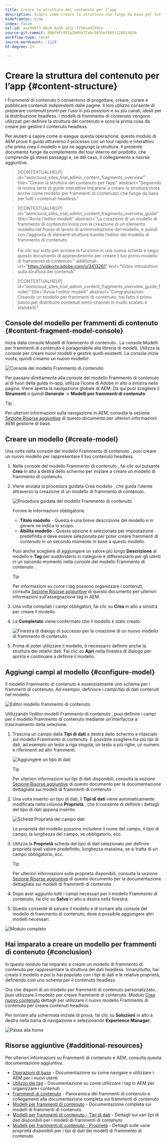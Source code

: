 ```yaml
---
title: Creare la struttura del contenuto per l’app
description: Scopri come creare la struttura che funge da base per tutti i contenuti headless utilizzando modelli di frammenti di contenuto AEM.
hidefromtoc: true
index: false
exl-id: ace9b9f3-8bc6-4a36-a51c-ff60cdd339ce
source-git-commit: 900f9fc951a2b95b77abc5835ef9651128824826
workflow-type: tm+mt
source-wordcount: '1129'
ht-degree: 1%

---
```


# Creare la struttura del contenuto per l’app {#content-structure}

I Frammenti di contenuto ti consentono di progettare, creare, curare e pubblicare contenuti indipendenti dalle pagine. Il loro utilizzo consente di preparare contenuti pronti per l’uso in più posizioni e su più canali, ideali per la distribuzione headless. I modelli di frammento di contenuto vengono utilizzati per definire la struttura del contenuto e sono la prima cosa da creare per gestire il contenuto headless.

Per aiutarti a capire come si esegue questa operazione, questo modulo di AEM prove ti guida attraverso il processo con un tour rapido e interattivo che prima crea il modello e poi ne aggiunge la struttura. Il presente documento funge da complemento del tour interno del prodotto, che comprende gli stessi passaggi e, se del caso, il collegamento a risorse aggiuntive.

>[!CONTEXTUALHELP]
>id="aemcloud_sites_trial_admin_content_fragments_overview"
>title="Creare la struttura del contenuto per l’app"
>abstract="Seguendo la nostra serie di guide interattive imparerai a creare la struttura (nota anche come modello per frammenti di contenuto) che funge da base per tutti i contenuti headless."

>[!CONTEXTUALHELP]
>id="aemcloud_sites_trial_admin_content_fragments_overview_guide"
>title="Avvia l&#39;editor modelli"
>abstract="La creazione di un modello di frammento di contenuto inizia con la creazione di un elemento modello nel flusso di lavoro di amministrazione del modello, e quindi con l’aggiunta di elementi struttura tramite l’editor del modello di frammento di contenuto.<br><br>Fai clic qui sotto per avviare la funzione in una nuova scheda e segui questo documento di apprendimento per creare il tuo primo modello di frammento di contenuto."
>additional-url="https://video.tv.adobe.com/v/3413261" text="Video introduttivo sulla struttura dei contenuti"

>[!CONTEXTUALHELP]
>id="aemcloud_sites_trial_admin_content_fragments_overview_guide_footer"
>title="Avvia l&#39;editor modelli"
>abstract="Congratulazioni. Creando un modello per frammenti di contenuto, hai fatto il primo passo per distribuire contenuti omni-channel in modo scalato e standard."

## Console del modello per frammenti di contenuto {#content-fragment-model-console}

Inizia dalla console Modelli di frammento di contenuto . La console Modelli per frammenti di contenuto è paragonabile alla libreria di modelli. Utilizza la console per creare nuovi modelli e gestire quelli esistenti. La console inizia vuota, quindi creiamo un nuovo modello!

![Console del modello Frammento di contenuto](assets/content-structure/content-fragment-model-console.png)

Per passare direttamente alla console del modello Frammento di contenuto al di fuori della guida in-app, utilizza l’icona di Adobe in alto a sinistra nella pagina. Viene aperta la navigazione globale di AEM. Da qui puoi scegliere il **Strumenti** e quindi **Generale** -> **Modelli per frammenti di contenuto**.

>[!TIP]
>
>Per ulteriori informazioni sulla navigazione in AEM, consulta la sezione [Sezione Risorse aggiuntive](#additional-resources) di questo documento per ulteriori informazioni AEM gestione di base.

## Creare un modello {#create-model}

Una volta nella console del modello Frammento di contenuto , puoi creare un nuovo modello per rappresentare il tuo contenuto headless.

1. Nella console del modello Frammento di contenuto , fai clic sul pulsante **Crea** in alto a destra dello schermo per iniziare a creare un modello di frammento di contenuto.

1. Viene avviata la procedura guidata Crea modello , che guida l’utente attraverso la creazione di un modello di frammento di contenuto.

   ![Procedura guidata del modello Frammento di contenuto](assets/content-structure/model-wizard.png)

   Fornire le informazioni obbligatorie.

   * **Titolo modello** - Questa è una breve descrizione del modello e in genere ne indica lo scopo.
   * **Abilita modello** - Questa opzione è selezionata per impostazione predefinita e deve essere selezionata per poter creare frammenti di contenuto in un secondo momento in base a questo modello.

   Puoi anche scegliere di aggiungere un valore più lungo **Descrizione** al modello e **Tag** per suddividerlo in categorie e differenziarlo per gli utenti in un secondo momento nella console del modello Frammento di contenuto .

   >[!TIP]
   >
   >Per informazioni su come i tag possono organizzare i contenuti, consulta [Sezione Risorse aggiuntive](#additional-resources) di questo documento per ulteriori informazioni sull’assegnazione tag in AEM.

1. Una volta compilati i campi obbligatori, fai clic su **Crea** in alto a sinistra per creare il modello.

1. La **Completato** viene confermato che il modello è stato creato.

   ![Finestra di dialogo di successo per la creazione di un nuovo modello di frammento di contenuto](assets/content-structure/success.png)

1. Prima di poter utilizzare il modello, è necessario definire anche la struttura dei relativi dati. Fai clic su **Apri** nella finestra di dialogo per aprirla e continuare a definire il modello.

## Aggiungi campi al modello {#configure-model}

Il modello Frammento di contenuto è essenzialmente uno schema per i frammenti di contenuto. Ad esempio, definisce i campi/tipi di dati contenuti nel modello.

![Editor modello frammento di contenuto](assets/content-structure/model-editor.png)

Utilizzando l’editor modelli Frammento di contenuto , puoi definire i campi per il modello Frammento di contenuto mediante un’interfaccia a trascinamento della selezione.

1. Trascina un campo dalla **Tipi di dati** a destra dello schermo e rilascialo sul modello Frammento di contenuto. È possibile scegliere tra più tipi di dati, ad esempio un testo a riga singola, un testo a più righe, un numero e riferimenti ad altri frammenti.

   ![Aggiungere un tipo di dati](assets/content-structure/drop-fields.png)

   >[!TIP]
   >
   >Per ulteriori informazioni sui tipi di dati disponibili, consulta la sezione [Sezione Risorse aggiuntive](#additional-resources) di questo documento per la documentazione dettagliata sui modelli di frammenti di contenuto .

1. Una volta inserito un tipo di dati, il **Tipi di dati** viene automaticamente modificata nella colonna **Proprietà** , che ti consente di definire i dettagli del tipo di dati appena inserito.

   ![Scheda Proprietà del campo dati](assets/content-structure/data-type-properties.png)

   Le proprietà del modello possono includere il nome del campo, il tipo di campo, la lunghezza del campo, se obbligatorio, ecc.

1. Utilizza la **Proprietà** scheda del tipo di dati selezionato per definire proprietà quali valore predefinito, lunghezza massima, se si tratta di un campo obbligatorio, ecc.

   >[!TIP]
   >
   >Per ulteriori informazioni sulle proprietà disponibili, consulta la sezione [Sezione Risorse aggiuntive](#additional-resources) di questo documento per la documentazione dettagliata sui modelli di frammenti di contenuto .

1. Dopo aver aggiunto tutti i campi necessari per il modello Frammento di contenuto, fai clic su **Salva** in alto a destra nella finestra.

1. Questo consente di salvare il modello e di tornare alla console del modello di frammento di contenuto, dove è possibile aggiungere altri modelli necessari.

![Modulo completo](assets/content-structure/content-fragment-model-console-populated.png)

## Hai imparato a creare un modello per frammenti di contenuto {#conclusion}

In questo modulo hai imparato a creare un modello di frammento di contenuto per rappresentare la struttura dei dati headless. Innanzitutto, hai creato il modello e poi lo hai popolato con i tipi di dati e le relative proprietà, definendo così uno schema per il contenuto headless.

Ora che disponi di un modello per frammenti di contenuto personalizzato, puoi utilizzare il modello per creare frammenti di contenuto. Modulo [Crea nuovo contenuto](create-content.md) dettagli per utilizzare il nuovo modello Frammento di contenuto per creare contenuti headless.

Per tornare alla schermata iniziale di prova, fai clic su **Soluzioni** in alto a destra nella barra di navigazione e selezionando **Experience Manager**.

![Passa alla home](assets/content-structure/home.png)

## Risorse aggiuntive {#additional-resources}

Per ulteriori informazioni su Frammenti di contenuto e AEM, consulta questa documentazione aggiuntiva.

* [Operazioni di base](/help/sites-cloud/authoring/getting-started/basic-handling.md) - Documentazione su come navigare e utilizzare i AEM per i nuovi utenti
* [Utilizzo dei tag](/help/sites-cloud/authoring/features/tags.md) - Documentazione su come utilizzare i tag in AEM per organizzare i contenuti
* [Frammenti di contenuto](/help/assets/content-fragments/content-fragments.md) - Panoramica dei frammenti di contenuto e collegamenti alla documentazione completa sui frammenti di contenuto
* [Modelli per frammenti di contenuto](/help/assets/content-fragments/content-fragments-models.md) - Documentazione completa sui modelli di frammenti di contenuto
* [Modelli per frammenti di contenuto - Tipi di dati](/help/assets/content-fragments/content-fragments-models.md#data-types) - Dettagli sui vari tipi di dati disponibili per i modelli di frammenti di contenuto
* [Modelli per frammenti di contenuto - Proprietà](/help/assets/content-fragments/content-fragments-models.md#data-types) - Dettagli sulle varie proprietà disponibili per i tipi di dati dei modelli di frammento di contenuto
